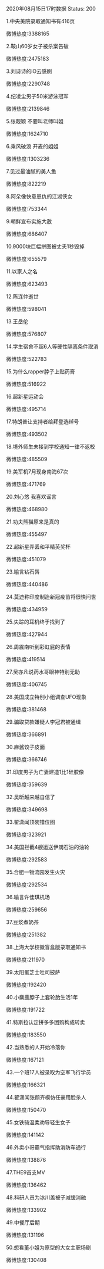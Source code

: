 2020年08月15日17时数据
Status: 200

1.中央美院录取通知书有416页

微博热度:3388165

2.鞍山60岁女子被杀案告破

微博热度:2475183

3.刘诗诗的iO云感刷

微博热度:2290748

4.纪凌尘男子50米游泳冠军

微博热度:2139846

5.张靓颖 不要叫老师叫姐

微博热度:1624710

6.乘风破浪 开麦的姐姐

微博热度:1303236

7.见过最油腻的美人鱼

微博热度:822219

8.阿朵像快意恩仇的江湖侠女

微博热度:753344

9.朝鲜宣布实施大赦

微博热度:686407

10.9000块巨幅拼图被丈夫1秒毁掉

微博热度:655579

11.以家人之名

微博热度:623493

12.陈连仲逝世

微博热度:598041

13.王岳伦

微博热度:576807

14.学生宿舍不超6人等硬性隔离条件取消

微博热度:522783

15.为什么rapper脖子上贴药膏

微博热度:516922

16.超新星运动会

微博热度:495714

17.特朗普让支持者给拜登选绰号

微博热度:493502

18.境外师生未接到学校通知一律不返校

微博热度:485509

19.美军机7月现身南海67次

微博热度:471769

20.刘心悠 我喜欢谣言

微博热度:468980

21.功夫熊猫原来是真的

微博热度:455497

22.超新星弄丢和平精英奖杯

微博热度:451079

23.喻言钻石唇

微博热度:440486

24.莫迪称印度制造新冠疫苗将很快问世

微博热度:434959

25.失踪的耳机终于找到了

微博热度:427944

26.周震南听到彩虹屁的表情

微博热度:419514

27.吴亦凡说药水哥眼神特别无助

微博热度:406745

28.美国成立特别小组调查UFO现象

微博热度:381468

29.骗取贷款嫌疑人李冠君被通缉

微博热度:366891

30.麻酱饺子皮面

微博热度:366746

31.印度男子为亡妻建造1比1硅胶像

微博热度:359639

32.吴昕越来越自信了

微博热度:349698

33.翟潇闻顶碗错位图

微博热度:323921

34.美国拦截4艘运送伊朗石油的油轮

微博热度:292583

35.合肥一物流园发生火灾

微博热度:292534

36.喻言许佳琪机场

微博热度:259656

37.豆浆煮奶茶

微博热度:251382

38.上海大学校徽盲盒版录取通知书

微博热度:211970

39.太阳蛋芝士吐司披萨

微博热度:192420

40.小麋鹿脖子上套轮胎生活1年

微博热度:191722

41.特斯拉认定拼多多团购构成转卖

微博热度:183550

42.当熟悉的人开始冷落你

微博热度:167121

43.一个班17人被录取为空军飞行学员

微博热度:166321

44.翟潇闻张颜齐模仿任豪用脸杀人

微博热度:150470

45.女铁骑温柔劝导轻生女子

微博热度:141142

46.外卖小哥霸气指挥助消防车通行

微博热度:138876

47.THE9首支MV

微博热度:136462

48.科研人员为冰川盖被子减缓消融

微博热度:133902

49.中餐厅后期

微博热度:131196

50.想看董小姐为原型的大女主职场剧

微博热度:130408

